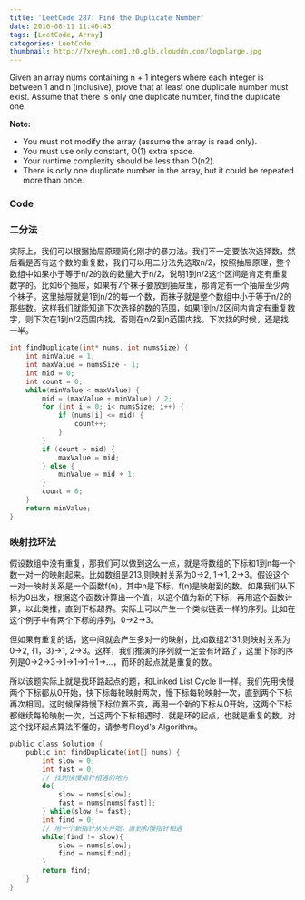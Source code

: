 ```yaml
---
title: 'LeetCode 287: Find the Duplicate Number'
date: 2016-08-11 11:40:43
tags: [LeetCode, Array]
categories: LeetCode
thumbnail: http://7xveyh.com1.z0.glb.clouddn.com/logolarge.jpg
---
```

Given an array nums containing n + 1 integers where each integer is between 1 and n (inclusive), prove that at least one duplicate number must exist. <!--more-->Assume that there is only one duplicate number, find the duplicate one.

**Note:**
- You must not modify the array (assume the array is read only).
- You must use only constant, O(1) extra space.
- Your runtime complexity should be less than O(n2).
- There is only one duplicate number in the array, but it could be repeated more than once.

### Code
### 二分法
实际上，我们可以根据抽屉原理简化刚才的暴力法。我们不一定要依次选择数，然后看是否有这个数的重复数，我们可以用二分法先选取n/2，按照抽屉原理，整个数组中如果小于等于n/2的数的数量大于n/2，说明1到n/2这个区间是肯定有重复数字的。比如6个抽屉，如果有7个袜子要放到抽屉里，那肯定有一个抽屉至少两个袜子。这里抽屉就是1到n/2的每一个数，而袜子就是整个数组中小于等于n/2的那些数。这样我们就能知道下次选择的数的范围，如果1到n/2区间内肯定有重复数字，则下次在1到n/2范围内找，否则在n/2到n范围内找。下次找的时候，还是找一半。
```c
int findDuplicate(int* nums, int numsSize) {
    int minValue = 1;
    int maxValue = numsSize - 1;
    int mid = 0;
    int count = 0;
    while(minValue < maxValue) {
        mid = (maxValue + minValue) / 2;
        for (int i = 0; i< numsSize; i++) {
            if (nums[i] <= mid) {
                count++;
            }
        }
        if (count > mid) {
            maxValue = mid;
        } else {
            minValue = mid + 1;
        }
        count = 0;
    }
    return minValue;
}
```
### 映射找环法
假设数组中没有重复，那我们可以做到这么一点，就是将数组的下标和1到n每一个数一对一的映射起来。比如数组是213,则映射关系为0->2, 1->1, 2->3。假设这个一对一映射关系是一个函数f(n)，其中n是下标，f(n)是映射到的数。如果我们从下标为0出发，根据这个函数计算出一个值，以这个值为新的下标，再用这个函数计算，以此类推，直到下标超界。实际上可以产生一个类似链表一样的序列。比如在这个例子中有两个下标的序列，0->2->3。

但如果有重复的话，这中间就会产生多对一的映射，比如数组2131,则映射关系为0->2, {1，3}->1, 2->3。这样，我们推演的序列就一定会有环路了，这里下标的序列是0->2->3->1->1->1->1->...，而环的起点就是重复的数。

所以该题实际上就是找环路起点的题，和Linked List Cycle II一样。我们先用快慢两个下标都从0开始，快下标每轮映射两次，慢下标每轮映射一次，直到两个下标再次相同。这时候保持慢下标位置不变，再用一个新的下标从0开始，这两个下标都继续每轮映射一次，当这两个下标相遇时，就是环的起点，也就是重复的数。对这个找环起点算法不懂的，请参考Floyd's Algorithm。
```c
public class Solution {
    public int findDuplicate(int[] nums) {
        int slow = 0;
        int fast = 0;
        // 找到快慢指针相遇的地方
        do{
            slow = nums[slow];
            fast = nums[nums[fast]];
        } while(slow != fast);
        int find = 0;
        // 用一个新指针从头开始，直到和慢指针相遇
        while(find != slow){
            slow = nums[slow];
            find = nums[find];
        }
        return find;
    }
}
```
